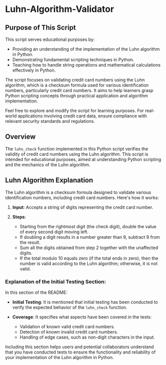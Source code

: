 # Luhn-Algorithm-Validator

## Purpose of This Script

This script serves educational purposes by:

- Providing an understanding of the implementation of the Luhn algorithm in Python.
- Demonstrating fundamental scripting techniques in Python.
- Teaching how to handle string operations and mathematical calculations effectively in Python.

The script focuses on validating credit card numbers using the Luhn algorithm, which is a checksum formula used for various identification numbers, particularly credit card numbers. It aims to help learners grasp Python scripting concepts through practical application and algorithm implementation.

Feel free to explore and modify the script for learning purposes. For real-world applications involving credit card data, ensure compliance with relevant security standards and regulations.

## Overview

The `luhn_check` function implemented in this Python script verifies the validity of credit card numbers using the Luhn algorithm. This script is intended for educational purposes, aimed at understanding Python scripting and the mechanics of the Luhn algorithm.

## Luhn Algorithm Explanation

The Luhn algorithm is a checksum formula designed to validate various identification numbers, including credit card numbers. Here's how it works:

1. **Input**: Accepts a string of digits representing the credit card number.

2. **Steps**:
   - Starting from the rightmost digit (the check digit), double the value of every second digit moving left.
   - If doubling a digit results in a number greater than 9, subtract 9 from the result.
   - Sum all the digits obtained from step 2 together with the unaffected digits.
   - If the total modulo 10 equals zero (if the total ends in zero), then the number is valid according to the Luhn algorithm; otherwise, it is not valid.


### Explanation of the Initial Testing Section:

In this section of the README:

- **Initial Testing**: It is mentioned that initial testing has been conducted to verify the expected behavior of the `luhn_check` function.
  
- **Coverage**: It specifies what aspects have been covered in the tests:
  - Validation of known valid credit card numbers.
  - Detection of known invalid credit card numbers.
  - Handling of edge cases, such as non-digit characters in the input.

Including this section helps users and potential collaborators understand that you have conducted tests to ensure the functionality and reliability of your implementation of the Luhn algorithm in Python.
